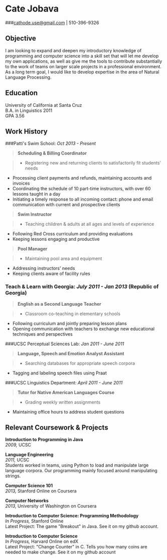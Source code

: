 Cate Jobava  
===========
###cathode.use@gmail.com | 510-396-9326 

**Objective**
------------
I am looking to expand and deepen my introductory knowledge of programming and computer science into a skill set that will let me develop my own applications, as well as give me the tools to contribute substantially to the work of teams on larger scale projects in a professional environment. As a long term goal, I would like to develop expertise in the area of Natural Language Processing.

**Education**
------------------
University of California at Santa Cruz  
B.A. in Linguistics 2011  
GPA 3.56  

**Work History**
--------------
###Patti's Swim School:  *Oct 2013 - Present* 

>**Scheduling & Billing Coordinator** 
 
>+  Registering new and returning clients to satisfactorily fit students' needs
+  Processing client payments and refunds, maintaining accounts and invoices
+  Coordinating the schedule of 10 part-time instructors, with over 60 lessons taught in a day
+  Initiating a timely response to all incoming contact: phone and email communication with current and prospective clients
 
>**Swim Instructor**  

>+   Teaching children & adults at all ages and levels of experience  
+   Following Red Cross curriculum and providing evaluations  
+   Keeping lessons engaging and productive  

>**Pool Manager** 
 
>+  Maintaining pool area and equipment  
+  Addressing instructors' needs  
+  Keeping clients aware of facility rules  

### Teach & Learn with Georgia:  *July 2011 - Jan 2013*  (Republic of Georgia) 
> **English as a Second Language Teacher**  

>- Classroom co-teaching in elementary schools  
+ Following curriculum and jointly preparing lesson plans  
+ Opening communication with teachers to exchange new educational techniques and perspectives

###UCSC Perceptual Sciences Lab:  *Jan 2011 - June 2011*
>**Language, Speech and Emotion Analyst Assistant**  

>+  Searching databases for appropriate speech corpora  
+  Tagging and labeling speech files using Praat  

###UCSC Linguistics Department: *April 2011 - June 2011*  
>**Tutor for Native American Languages Course**  

>+  Grading weekly written assignments  
+  Maintaining office hours to address student questions  

**Relevant Coursework & Projects**
---------------------------
**Introduction to Programming in Java**  
_2009,_ UCSC  

**Language Engineering**  
_2011,_ UCSC   
Students worked in teams, using Python to load and manipulate large language corpora. Our programming mainly focused around manipulating strings.

**Computer Science 101**  
_2013,_ Stanford Online on Coursera  

**Computer Networks**  
_2013,_ University of Washington on Coursera  

**Introduction to Computer Science: Programming Methodology**  
_In Progress,_ Stanford Online  
Latest Project: The game "Breakout" in Java. See it on my github account.
   
**Introduction to Computer Science**  
_In Progress,_ Harvard Online on edX  
Latest Project: "Change Counter" in C. Tells you how many coins are needed to make change. See it on my github account   
